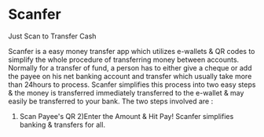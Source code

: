 # Scanfer
Just Scan to Transfer Cash

Scanfer is a easy money transfer app which utilizes e-wallets & QR codes to simplify the whole procedure of transferring money between accounts. Normally for a transfer of fund, a person has to either give a cheque or add the payee on his net banking account and transfer which usually take more than 24hours to process.
 Scanfer simplifies this process into two easy steps & the money is transferred immediately transferred to the e-wallet & may easily be transferred to your bank.
The two steps involved are :
1) Scan Payee's QR
2)Enter the Amount & Hit Pay!
Scanfer simplifies banking & transfers for all.

